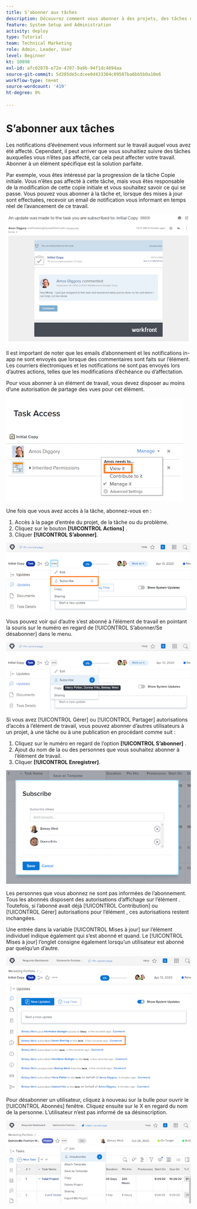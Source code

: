```yaml
---
title: S’abonner aux tâches
description: Découvrez comment vous abonner à des projets, des tâches ou des problèmes pour recevoir des notifications lorsque des commentaires sont faits sur l’élément.
feature: System Setup and Administration
activity: deploy
type: Tutorial
team: Technical Marketing
role: Admin, Leader, User
level: Beginner
kt: 10098
exl-id: afc02878-e72e-4707-9a9b-94f1dc4694aa
source-git-commit: 5d385de5cdcee0d433304c09507ba6bb5b0a10e6
workflow-type: tm+mt
source-wordcount: '419'
ht-degree: 0%

---
```


# S’abonner aux tâches

Les notifications d’événement vous informent sur le travail auquel vous avez été affecté. Cependant, il peut arriver que vous souhaitiez suivre des tâches auxquelles vous n’êtes pas affecté, car cela peut affecter votre travail. Abonner à un élément spécifique est la solution parfaite.

Par exemple, vous êtes intéressé par la progression de la tâche Copie initiale. Vous n’êtes pas affecté à cette tâche, mais vous êtes responsable de la modification de cette copie initiale et vous souhaitez savoir ce qui se passe. Vous pouvez vous abonner à la tâche et, lorsque des mises à jour sont effectuées, recevoir un email de notification vous informant en temps réel de l’avancement de ce travail.

![Email provenant d&#39;un abonnement à une tâche](assets/admin-fund-user-notifications-10.png)

Il est important de noter que les emails d’abonnement et les notifications in-app ne sont envoyés que lorsque des commentaires sont faits sur l’élément. Les courriers électroniques et les notifications ne sont pas envoyés lors d’autres actions, telles que les modifications d’échéance ou d’affectation.

Pour vous abonner à un élément de travail, vous devez disposer au moins d’une autorisation de partage des vues pour cet élément.

![[!UICONTROL Accès aux tâches] window](assets/admin-fund-user-notifications-11.png)

Une fois que vous avez accès à la tâche, abonnez-vous en :

1. Accès à la page d’entrée du projet, de la tâche ou du problème.
1. Cliquez sur le bouton **[!UICONTROL Actions]** .
1. Cliquer **[!UICONTROL S’abonner]**.

![[!UICONTROL S’abonner] dans le menu des tâches](assets/admin-fund-user-notifications-12.png)

Vous pouvez voir qui d’autre s’est abonné à l’élément de travail en pointant la souris sur le numéro en regard de [!UICONTROL S’abonner/Se désabonner] dans le menu.

![Menu Tâche qui affiche les personnes qui se sont abonnées](assets/admin-fund-user-notifications-13.png)

Si vous avez [!UICONTROL Gérer] ou [!UICONTROL Partager] autorisations d’accès à l’élément de travail, vous pouvez abonner d’autres utilisateurs à un projet, à une tâche ou à une publication en procédant comme suit :

1. Cliquez sur le numéro en regard de l’option **[!UICONTROL S’abonner]** .
1. Ajout du nom de la ou des personnes que vous souhaitez abonner à l’élément de travail.
1. Cliquer **[!UICONTROL Enregistrer]**.

![[!UICONTROL S’abonner] window](assets/admin-fund-user-notifications-15.png)

Les personnes que vous abonnez ne sont pas informées de l’abonnement. Tous les abonnés disposent des autorisations d’affichage sur l’élément . Toutefois, si l’abonné avait déjà [!UICONTROL Contribution] ou [!UICONTROL Gérer] autorisations pour l’élément , ces autorisations restent inchangées.

Une entrée dans la variable [!UICONTROL Mises à jour] sur l’élément individuel indique également qui s’est abonné et quand. Le [!UICONTROL Mises à jour] l’onglet consigne également lorsqu’un utilisateur est abonné par quelqu’un d’autre.

![[!UICONTROL Mises à jour] sur une tâche qui affiche un abonnement](assets/admin-fund-user-notifications-16.png)

Pour désabonner un utilisateur, cliquez à nouveau sur la bulle pour ouvrir le [!UICONTROL Abonnés] fenêtre. Cliquez ensuite sur le X en regard du nom de la personne. L’utilisateur n’est pas informé de sa désinscription.

![[!UICONTROL Désabonner] option de menu sur un projet](assets/admin-fund-user-notifications-14.png)

<!---
learn more URL: Subscribe to items in Workfront
--->
